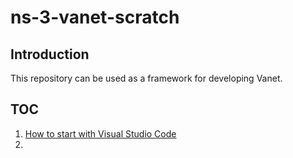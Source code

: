 # ns-3-vanet-scratch

## Introduction

This repository can be used as a framework for developing Vanet.

## TOC

1. [How to start with Visual Studio Code](doc/How-to-start-with-vscode.md)
2.
